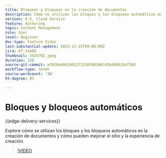 ```yaml
---
title: Bloquear y bloquear en la creación de documentos
description: Cómo se utilizan los bloques y los bloqueos automáticos en la creación de documentos.
version: 6.5, Cloud Service
feature: Authoring
topic: Content Management
role: User
level: Beginner
doc-type: Feature Video
last-substantial-update: 2023-11-15T00:00:00Z
jira: KT-14468
thumbnail: 3425702.jpeg
duration: 130
source-git-commit: af928e60410022f12207082467d3bd9b818af59d
workflow-type: tm+mt
source-wordcount: '38'
ht-degree: 0%

---
```



# Bloques y bloqueos automáticos

{{edge-delivery-services}}

Explore cómo se utilizan los bloques y los bloqueos automáticos en la creación de documentos y cómo pueden mejorar el sitio y la experiencia de creación.

>[!VIDEO](https://video.tv.adobe.com/v/3425703/?learn=on)
